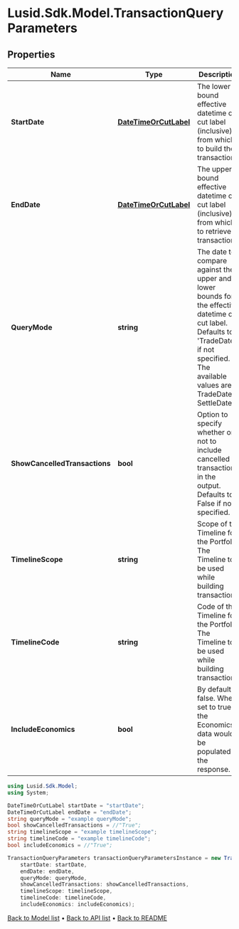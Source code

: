 # Lusid.Sdk.Model.TransactionQueryParameters

## Properties

Name | Type | Description | Notes
------------ | ------------- | ------------- | -------------
**StartDate** | [**DateTimeOrCutLabel**](DateTimeOrCutLabel.md) | The lower bound effective datetime or cut label (inclusive) from which to build the transactions. | 
**EndDate** | [**DateTimeOrCutLabel**](DateTimeOrCutLabel.md) | The upper bound effective datetime or cut label (inclusive) from which to retrieve transactions. | 
**QueryMode** | **string** | The date to compare against the upper and lower bounds for the effective datetime or cut label. Defaults to &#39;TradeDate&#39; if not specified. The available values are: TradeDate, SettleDate | [optional] 
**ShowCancelledTransactions** | **bool** | Option to specify whether or not to include cancelled transactions in the output. Defaults to False if not specified. | [optional] 
**TimelineScope** | **string** | Scope of the Timeline for the Portfolio. The Timeline to be used while building transactions | [optional] 
**TimelineCode** | **string** | Code of the Timeline for the Portfolio. The Timeline to be used while building transactions | [optional] 
**IncludeEconomics** | **bool** | By default is false. When set to true the Economics data would be populated in the response. | [optional] 

```csharp
using Lusid.Sdk.Model;
using System;

DateTimeOrCutLabel startDate = "startDate";
DateTimeOrCutLabel endDate = "endDate";
string queryMode = "example queryMode";
bool showCancelledTransactions = //"True";
string timelineScope = "example timelineScope";
string timelineCode = "example timelineCode";
bool includeEconomics = //"True";

TransactionQueryParameters transactionQueryParametersInstance = new TransactionQueryParameters(
    startDate: startDate,
    endDate: endDate,
    queryMode: queryMode,
    showCancelledTransactions: showCancelledTransactions,
    timelineScope: timelineScope,
    timelineCode: timelineCode,
    includeEconomics: includeEconomics);
```

[Back to Model list](../README.md#documentation-for-models) &#8226; [Back to API list](../README.md#documentation-for-api-endpoints) &#8226; [Back to README](../README.md)
